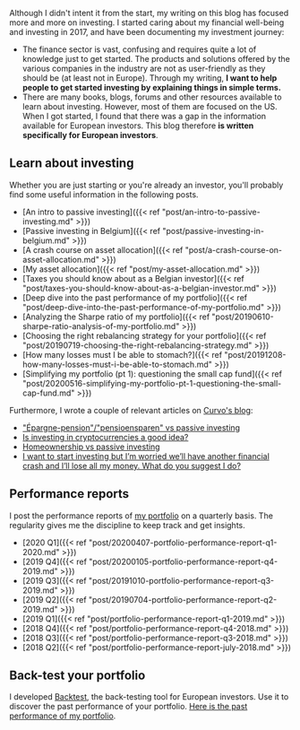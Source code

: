 Although I didn't intent it from the start, my writing on this blog has focused
more and more on investing. I started caring about my financial well-being and
investing in 2017, and have been documenting my investment journey:

* The finance sector is vast, confusing and requires quite a lot of knowledge
  just to get started. The products and solutions offered by the various
  companies in the industry are not as user-friendly as they should be (at least
  not in Europe). Through my writing, **I want to help people to get started
  investing by explaining things in simple terms.**
* There are many books, blogs, forums and other resources available to learn
  about investing. However, most of them are focused on the US. When I got
  started, I found that there was a gap in the information available for
  European investors. This blog therefore **is written specifically for European
  investors**.

## Learn about investing
Whether you are just starting or you're already an investor, you'll probably
find some useful information in the following posts.

* [An intro to passive investing]({{< ref "post/an-intro-to-passive-investing.md" >}})
* [Passive investing in Belgium]({{< ref "post/passive-investing-in-belgium.md" >}})
* [A crash course on asset allocation]({{< ref "post/a-crash-course-on-asset-allocation.md" >}})
* [My asset allocation]({{< ref "post/my-asset-allocation.md" >}})
* [Taxes you should know about as a Belgian investor]({{< ref "post/taxes-you-should-know-about-as-a-belgian-investor.md" >}})
* [Deep dive into the past performance of my portfolio]({{< ref "post/deep-dive-into-the-past-performance-of-my-portfolio.md" >}})
* [Analyzing the Sharpe ratio of my portfolio]({{< ref "post/20190610-sharpe-ratio-analysis-of-my-portfolio.md" >}})
* [Choosing the right rebalancing strategy for your portfolio]({{< ref "post/20190719-choosing-the-right-rebalancing-strategy.md" >}})
* [How many losses must I be able to stomach?]({{< ref "post/20191208-how-many-losses-must-i-be-able-to-stomach.md" >}})
* [Simplifying my portfolio (pt 1): questioning the small cap fund]({{< ref "post/20200516-simplifying-my-portfolio-pt-1-questioning-the-small-cap-fund.md" >}})

Furthermore, I wrote a couple of relevant articles on [Curvo's blog](https://curvo.eu/learn):

* ["Épargne-pension"/"pensioensparen" vs passive investing](https://curvo.eu/how-does-investing-in-a-pension-account-epargne-pension-compare-to-passive-investing-for-belgians)
* [Is investing in cryptocurrencies a good idea?](https://curvo.eu/is-investing-in-cryptocurrencies-a-good-idea/)
* [Homeownership vs passive investing](https://curvo.eu/im-thinking-about-buying-a-house-but-im-also-interested-in-investing-in-index-funds-whats-the-best-return-on-investment/)
* [I want to start investing but I’m worried we’ll have another financial crash and I’ll lose all my money. What do you suggest I do?](https://curvo.eu/i-want-to-start-investing-but-im-worried-well-have-another-financial-crash-and-ill-lose-all-my-money-what-do-you-suggest-i-do/)

## Performance reports
I post the performance reports of [my portfolio](/investment-portfolio) on a
quarterly basis. The regularity gives me the discipline to keep track and get
insights.

* [2020 Q1]({{< ref "post/20200407-portfolio-performance-report-q1-2020.md" >}})
* [2019 Q4]({{< ref "post/20200105-portfolio-performance-report-q4-2019.md" >}})
* [2019 Q3]({{< ref "post/20191010-portfolio-performance-report-q3-2019.md" >}})
* [2019 Q2]({{< ref "post/20190704-portfolio-performance-report-q2-2019.md" >}})
* [2019 Q1]({{< ref "post/portfolio-performance-report-q1-2019.md" >}})
* [2018 Q4]({{< ref "post/portfolio-performance-report-q4-2018.md" >}})
* [2018 Q3]({{< ref "post/portfolio-performance-report-q3-2018.md" >}})
* [2018 Q2]({{< ref "post/portfolio-performance-report-july-2018.md" >}})

## Back-test your portfolio
I developed [Backtest](https://backtest.curvo.eu), the back-testing tool for European investors. Use it to discover the past performance of your portfolio. [Here is the past performance of my portfolio](https://backtest.curvo.eu/portfolio/NoIgmg9gTghgdgcgM4AIAK0AuAzCAbASwhABphQAZAVQEYAWAZgHYAGGgDnYfdJYDoWATgC6ZEAEkAoixYAhAGJ0ASvIASDGrz71RoKTNl0KAVjCCuWuiLHUWzThxoatHXROlyAKgCklAWTQGYxdhUKA).
